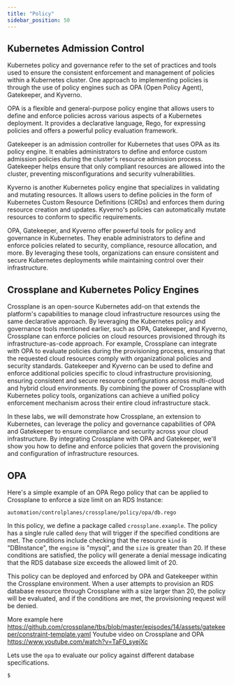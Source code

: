 ```yaml
---
title: "Policy"
sidebar_position: 50
---
```


## Kubernetes Admission Control

Kubernetes policy and governance refer to the set of practices and tools used to ensure the consistent enforcement and management of policies within a Kubernetes cluster. One approach to implementing policies is through the use of policy engines such as OPA (Open Policy Agent), Gatekeeper, and Kyverno.

OPA is a flexible and general-purpose policy engine that allows users to define and enforce policies across various aspects of a Kubernetes deployment. It provides a declarative language, Rego, for expressing policies and offers a powerful policy evaluation framework.

Gatekeeper is an admission controller for Kubernetes that uses OPA as its policy engine. It enables administrators to define and enforce custom admission policies during the cluster's resource admission process. Gatekeeper helps ensure that only compliant resources are allowed into the cluster, preventing misconfigurations and security vulnerabilities.

Kyverno is another Kubernetes policy engine that specializes in validating and mutating resources. It allows users to define policies in the form of Kubernetes Custom Resource Definitions (CRDs) and enforces them during resource creation and updates. Kyverno's policies can automatically mutate resources to conform to specific requirements.

OPA, Gatekeeper, and Kyverno offer powerful tools for policy and governance in Kubernetes. They enable administrators to define and enforce policies related to security, compliance, resource allocation, and more. By leveraging these tools, organizations can ensure consistent and secure Kubernetes deployments while maintaining control over their infrastructure.

## Crossplane and Kubernetes Policy Engines

Crossplane is an open-source Kubernetes add-on that extends the platform's capabilities to manage cloud infrastructure resources using the same declarative approach. By leveraging the Kubernetes policy and governance tools mentioned earlier, such as OPA, Gatekeeper, and Kyverno, Crossplane can enforce policies on cloud resources provisioned through its infrastructure-as-code approach. For example, Crossplane can integrate with OPA to evaluate policies during the provisioning process, ensuring that the requested cloud resources comply with organizational policies and security standards. Gatekeeper and Kyverno can be used to define and enforce additional policies specific to cloud infrastructure provisioning, ensuring consistent and secure resource configurations across multi-cloud and hybrid cloud environments. By combining the power of Crossplane with Kubernetes policy tools, organizations can achieve a unified policy enforcement mechanism across their entire cloud infrastructure stack.

In these labs, we will demonstrate how Crossplane, an extension to Kubernetes, can leverage the policy and governance capabilities of OPA and Gatekeeper to ensure compliance and security across your cloud infrastructure. By integrating Crossplane with OPA and Gatekeeper, we'll show you how to define and enforce policies that govern the provisioning and configuration of infrastructure resources.

## OPA


Here's a simple example of an OPA Rego policy that can be applied to Crossplane to enforce a size limit on an RDS Instance:

```file
automation/controlplanes/crossplane/policy/opa/db.rego
```


In this policy, we define a package called `crossplane.example`. The policy has a single rule called `deny` that will trigger if the specified conditions are met. The conditions include checking that the resource `kind` is "DBInstance", the `engine` is "mysql", and the `size` is greater than 20. If these conditions are satisfied, the policy will generate a denial message indicating that the RDS database size exceeds the allowed limit of 20.

This policy can be deployed and enforced by OPA and Gatekeeper within the Crossplane environment. When a user attempts to provision an RDS database resource through Crossplane with a size larger than 20, the policy will be evaluated, and if the conditions are met, the provisioning request will be denied.

More example here https://github.com/crossplane/tbs/blob/master/episodes/14/assets/gatekeeper/constraint-template.yaml
Youtube video on Crossplane and OPA https://www.youtube.com/watch?v=TaF0_syejXc

Lets use the `opa` to evaluate our policy against different database specifications.

```bash
$
```